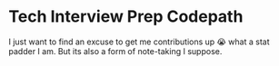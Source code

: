 # Tech Interview Prep Codepath

I just want to find an excuse to get me contributions up 😭 what a stat padder I am. But its also a form of note-taking I suppose.

